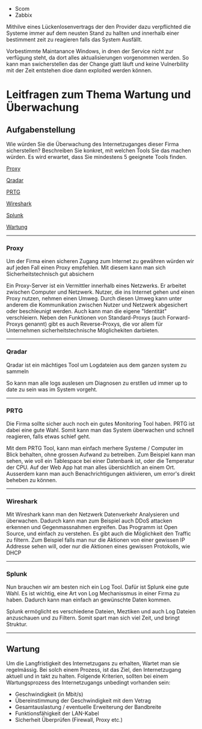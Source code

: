 


- Scom
- Zabbix

Mithilve eines Lückenlosenvertrags der den Provider dazu verpflichted die Systeme immer auf dem neusten Stand zu hallten und innerhalb einer bestimment zeit zu reagieren falls das System Ausfällt. 

Vorbestimmte Maintanance Windows, in dnen der Service nicht zur verfügung steht, da dort alles aktualisierungen vorgenommen werden. So kann man swicherstellen das der Change glatt läuft und keine Vulnerbility mit der Zeit entstehen dioe dann exploited werden können.


# Leitfragen zum Thema Wartung und Überwachung

 


<h2>Aufgabenstellung</h2>

 

Wie würden Sie die Überwachung des Internetzuganges dieser Firma sicherstellen? Beschreiben Sie konkret, mit welchen Tools Sie das machen würden. Es wird erwartet, dass Sie mindestens 5 geeignete Tools finden.

 

[Proxy](#Proxy)

 

[Qradar](#Qradar)

 

[PRTG](#PRTG)

 

[Wireshark](#Wireshark)

 

[Splunk](#Splunk)

 

[Wartung](#Wartung)

 

---
<h3>Proxy</h3>

 

Um der Firma einen sicheren Zugang zum Internet zu gewähren würden wir auf jeden Fall einen Proxy empfehlen. Mit diesem kann man sich Sicherheitstechnisch gut absichern

 

Ein Proxy-Server ist ein Vermittler innerhalb eines Netzwerks. Er arbeitet zwischen Computer und Netzwerk. Nutzer, die ins Internet gehen und einen Proxy nutzen, nehmen einen Umweg. Durch diesen Umweg kann unter anderem die Kommunikation zwischen Nutzer und Netzwerk abgesichert oder beschleunigt werden. Auch kann man die eigene "Identität" verschleiern. Neben den Funktionen von Standard-Proxys (auch Forward-Proxys genannt) gibt es auch Reverse-Proxys, die vor allem für Unternehmen sicherheitstechnische Möglichekiten darbieten.

 

---
<h3>Qradar</h3>

 

Qradar ist ein mächtiges Tool um Logdateien aus dem ganzen system zu sammeln

 

So kann man alle logs auslesen um Diagnosen zu erstllen ud immer up to date zu sein was im System vorgeht.

 

---

 

<h3>PRTG</h3>

 

Die Firma sollte sicher auch noch ein gutes Monitoring Tool haben. PRTG ist dabei eine gute Wahl. Somit kann man das System überwachen und schnell reagieren, falls etwas schief geht.

 

Mit dem PRTG Tool, kann man einfach merhere Systeme / Computer im Blick behalten, ohne grossen Aufwand zu betreiben. Zum Beispiel kann man sehen, wie voll ein Tablespace bei einer Datenbank ist, oder die Temperatur der CPU. Auf der Web App hat man alles übersichtlich an einem Ort. Ausserdem kann man auch Benachrichtigungen aktivieren, um error's direkt beheben zu können.

 

--- 

 

<h3>Wireshark</h3>

 

Mit Wireshark kann man den Netzwerk Datenverkehr Analysieren und überwachen. Dadurch kann man zum Beispiel auch DDoS attacken erkennen und Gegenmassnahmen ergreifen. Das Programm ist Open Source, und einfach zu verstehen. Es gibt auch die Möglichkeit den Traffic zu filtern. Zum Beispiel falls man nur die Aktionen von einer gewissen IP Addresse sehen will, oder nur die Aktionen eines gewissen Protokolls, wie DHCP

 

---

 

<h3>Splunk</h3>

 

Nun brauchen wir am besten nich ein Log Tool. Dafür ist Splunk eine gute Wahl. Es ist wichtig, eine Art von Log Mechanissmus in einer Firma zu haben. Dadurch kann man einfach an gewünschte Daten kommen.

 

Splunk ermöglicht es verschiedene Dateien, Meztiken und auch Log Dateien anzuschauen und zu Filtern. Somit spart man sich viel Zeit, und bringt Struktur.

 

---

 

<h2>Wartung</h2>

 

Um die Langfristigkeit des Internetzugans zu erhalten, Wartet man sie regelmässig. Bei solch einem Prozess, ist das Ziel, den Internetzugang aktuell und in takt zu halten. Folgende Kriterien, sollten bei einem Wartungsprozess des Internetzugangs unbedingt vorhanden sein:

 

- Geschwindigkeit (in Mbit/s)
- Übereinstimmung der Geschwindigkeit mit dem Vetrag
- Gesamtauslastung / eventuelle Erweiterung der Bandbreite
- Funktionsfähigkeit der LAN-Kabel
- Sicherheit Überprüfen (Firewall, Proxy etc.)
